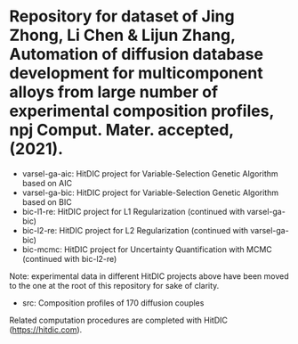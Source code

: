 # Repository for dataset of Jing Zhong, Li Chen & Lijun Zhang, Automation of diffusion database development for multicomponent alloys from large number of experimental composition profiles, npj Comput. Mater. accepted, (2021).

- varsel-ga-aic: HitDIC project for Variable-Selection Genetic Algorithm based on AIC
- varsel-ga-bic: HitDIC project for Variable-Selection Genetic Algorithm based on BIC
- bic-l1-re: HitDIC project for L1 Regularization (continued with varsel-ga-bic)
- bic-l2-re: HitDIC project for L2 Regularization (continued with varsel-ga-bic)
- bic-mcmc: HitDIC project for Uncertainty Quantification with MCMC (continued with bic-l2-re)

Note: experimental data in different HitDIC projects above have been moved to the one at the root of this repository for sake of clarity.
- src: Composition profiles of 170 diffusion couples

Related computation procedures are completed with HitDIC (https://hitdic.com).